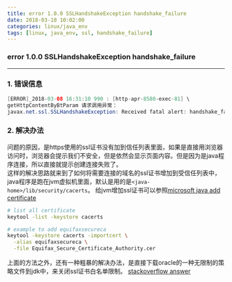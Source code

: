 ```yaml
---
title: error 1.0.0 SSLHandshakeException handshake_failure
date: 2018-03-10 10:02:00
categories: linux/java_env
tags: [linux, java_env, ssl, handshake_failure]
---
```

### error 1.0.0 SSLHandshakeException handshake_failure

---

### 1. 错误信息
``` java
[ERROR]_2018-03-08 16:31:10 990 : [http-apr-8580-exec-81] \
getHttpContentByBtParam 请求调用异常：
javax.net.ssl.SSLHandshakeException: Received fatal alert: handshake_failure
```

### 2. 解决办法
问题的原因，是https使用的ssl证书没有加到信任列表里面，如果是直接用浏览器访问时，浏览器会提示我们不安全，但是依然会显示页面内容。但是因为是java程序连接，所以直接就提示创建连接失败了。  
这样的解决思路就来到了如何将需要连接的域名的ssl证书增加到受信任列表中，java程序是跑在jvm虚拟机里面，默认是用的是`<java-home>/lib/security/cacerts`。
给jvm增加ssl证书可以参照[microsoft java add certificate](https://docs.microsoft.com/en-us/azure/java-add-certificate-ca-store)
``` bash
# list all certificate
keytool -list -keystore cacerts

# example to add equifaxsecureca
keytool -keystore cacerts -importcert \
  -alias equifaxsecureca \
  -file Equifax_Secure_Certificate_Authority.cer
```

上面的方法之外，还有一种粗暴的解决办法，是直接下载oracle的一种无限制的策略文件到jdk中，来关闭ssl证书白名单限制。
[stackoverflow answer](https://stackoverflow.com/questions/38203971/javax-net-ssl-sslhandshakeexception-received-fatal-alert-handshake-failure)  
